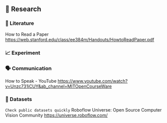 ## 🧐 Research
### 📑 Literature
How to Read a Paper
https://web.stanford.edu/class/ee384m/Handouts/HowtoReadPaper.pdf

### 📈 Experiment

### 🗣️ Communication
How to Speak - YouTube
https://www.youtube.com/watch?v=Unzc731iCUY&ab_channel=MITOpenCourseWare

### 💾 Datasets
`Check public datasets quickly`
Roboflow Universe: Open Source Computer Vision Community
https://universe.roboflow.com/

